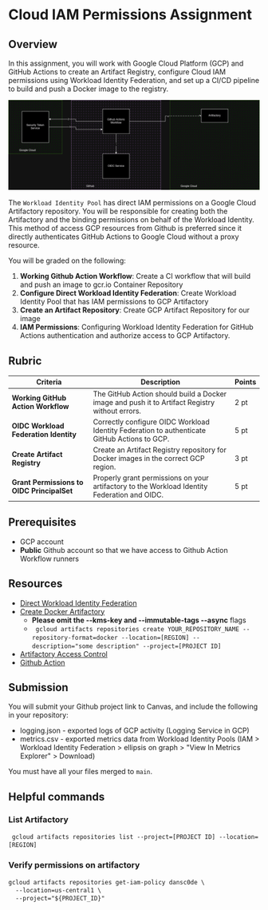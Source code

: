 # Cloud IAM Permissions Assignment

## Overview
In this assignment, you will work with Google Cloud Platform (GCP) and GitHub Actions to create an Artifact Registry, configure Cloud IAM permissions using Workload Identity Federation, and set up a CI/CD pipeline to build and push a Docker image to the registry.

![overview](./docs/workload_identity_federation.drawio.png)

The `Workload Identity Pool` has direct IAM permissions on a Google Cloud Artifactory repository. You will be responsible for creating both the Artifactory and the binding permissions on behalf of the Workload Identity. This method of access GCP resources from Github is preferred since it directly authenticates GitHub Actions to Google Cloud without a proxy resource. 

You will be graded on the following:
1. **Working Github Action Workflow**: Create a CI workflow that will build and push an image to gcr.io Container Repository
2. **Configure Direct Workload Identity Federation**: Create Workload Identity Pool that has IAM permissions to GCP Artifactory
3. **Create an Artifact Repository**: Create GCP Artifact Repository for our image
4. **IAM Permissions**: Configuring Workload Identity Federation for GitHub Actions authentication and authorize access to GCP Artifactory.

## Rubric

| **Criteria**                               | **Description**                                                                              | **Points** |
|--------------------------------------------|----------------------------------------------------------------------------------------------|------------|
| **Working GitHub Action Workflow**         | The GitHub Action should build a Docker image and push it to Artifact Registry without errors. | 2 pt       |
| **OIDC Workload Federation Identity**      | Correctly configure OIDC Workload Identity Federation to authenticate GitHub Actions to GCP. | 5 pt       |
| **Create Artifact Registry**               | Create an Artifact Registry repository for Docker images in the correct GCP region.          | 3 pt       |
| **Grant Permissions to OIDC PrincipalSet** | Properly grant permissions on your artifactory to the Workload Identity Federation and OIDC. | 5 pt       |

## Prerequisites
- GCP account
- **Public** Github account so that we have access to Github Action Workflow runners

## Resources
- [Direct Workload Identity Federation](https://github.com/google-github-actions/auth?tab=readme-ov-file#preferred-direct-workload-identity-federation)
- [Create Docker Artifactory](https://cloud.google.com/artifact-registry/docs/repositories/create-repos#create-repo-gcloud-docker)
  - **Please omit the --kms-key and --immutable-tags --async** flags
  - ` gcloud artifacts repositories create YOUR_REPOSITORY_NAME --repository-format=docker --location=[REGION] --description="some description" --project=[PROJECT ID]`
- [Artifactory Access Control](https://cloud.google.com/artifact-registry/docs/access-control)
- [Github Action](https://docs.github.com/en/actions/writing-workflows/quickstart)

## Submission
You will submit your Github project link to Canvas, and include the following in your repository:

- logging.json - exported logs of GCP activity (Logging Service in GCP)
- metrics.csv - exported metrics data from Workload Identity Pools (IAM > Workload Identity Federation > ellipsis on graph > "View In Metrics Explorer" > Download)

You must have all your files merged to `main`. 

## Helpful commands

### List Artifactory
```shell
 gcloud artifacts repositories list --project=[PROJECT ID] --location=[REGION]
```

### Verify permissions on artifactory
```shell
gcloud artifacts repositories get-iam-policy dansc0de \
  --location=us-central1 \
  --project="${PROJECT_ID}"
```

